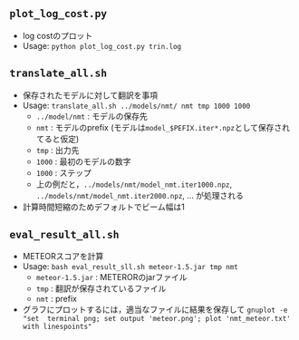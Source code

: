 ## `plot_log_cost.py`
- log costのプロット
- Usage: `python plot_log_cost.py trin.log`

## `translate_all.sh`
- 保存されたモデルに対して翻訳を事項
- Usage: `translate_all.sh ../models/nmt/ nmt tmp 1000 1000`
    - `../model/nmt` : モデルの保存先
    - `nmt` : モデルのprefix (モデルは`model_$PEFIX.iter*.npz`として保存されてると仮定)
    - `tmp` : 出力先
    - `1000` : 最初のモデルの数字
    - `1000` : ステップ
    - 上の例だと，`../models/nmt/model_nmt.iter1000.npz`, `../models/nmt/model_nmt.iter2000.npz`, ... が処理される
- 計算時間短縮のためデフォルトでビーム幅は1

## `eval_result_all.sh`
- METEORスコアを計算
- Usage: `bash eval_result_sll.sh meteor-1.5.jar tmp nmt`
    - `meteor-1.5.jar` : METERORのjarファイル
    - `tmp` : 翻訳が保存されているファイル
    - `nmt` : prefix
- グラフにプロットするには，適当なファイルに結果を保存して `gnuplot -e "set  terminal png; set output 'meteor.png'; plot 'nmt_meteor.txt' with linespoints"`


